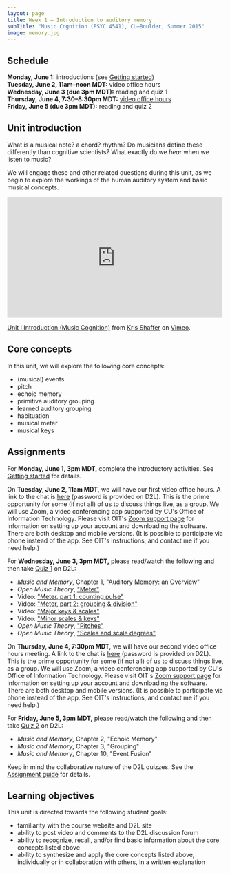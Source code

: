 ```yaml
---
layout: page
title: Week 1 – Introduction to auditory memory
subTitle: "Music Cognition (PSYC 4541), CU–Boulder, Summer 2015"
image: memory.jpg
---
```


## Schedule

**Monday, June 1:** introductions (see [Getting started](/introductions/))  
**Tuesday, June 2, 11am–noon MDT:** video office hours  
**Wednesday, June 3 (due 3pm MDT):** reading and quiz 1  
**Thursday, June 4, 7:30–8:30pm MDT:** [video office hours](https://cuboulder.zoom.us/j/938651227?pwd=NdZwbB%2BuaRg%3D)  
**Friday, June 5 (due 3pm MDT):** reading and quiz 2

## Unit introduction

What is a musical note? a chord? rhythm? Do musicians define these differently than cognitive scientists? What exactly do we *hear* when we listen to music?

We will engage these and other related questions during this unit, as we begin to explore the workings of the human auditory system and basic musical concepts.

<div class="center-video">
<iframe src="https://player.vimeo.com/video/127963043" width="500" height="281" frameborder="0" webkitallowfullscreen mozallowfullscreen allowfullscreen></iframe> <p><a href="https://vimeo.com/127963043">Unit I Introduction (Music Cognition)</a> from <a href="https://vimeo.com/user11692346">Kris Shaffer</a> on <a href="https://vimeo.com">Vimeo</a>.</p></div>

## Core concepts

In this unit, we will explore the following core concepts:

- (musical) events  
- pitch  
- echoic memory  
- primitive auditory grouping  
- learned auditory grouping  
- habituation  
- musical meter  
- musical keys  

## Assignments

For **Monday, June 1, 3pm MDT,** complete the introductory activities. See [Getting started](/introductions/) for details.

On **Tuesday, June 2, 11am MDT,** we will have our first video office hours. A link to the chat is [here](https://cuboulder.zoom.us/j/431750257) (password is provided on D2L). This is the prime opportunity for some (if not all) of us to discuss things live, as a group. We will use Zoom, a video conferencing app supported by CU's Office of Information Technology. Please visit OIT's [Zoom support page](http://www.colorado.edu/oit/services/conferencing-services/web-conferencing-zoom) for information on setting up your account and downloading the software. There are both desktop and mobile versions. (It is possible to participate via phone instead of the app. See OIT's instructions, and contact me if you need help.)

For **Wednesday, June 3, 3pm MDT,** please read/watch the following and then take [Quiz 1](/quiz1/) on D2L:

- *Music and Memory*, Chapter 1, "Auditory Memory: an Overview"  
- *Open Music Theory*, ["Meter"](http://openmusictheory.com/meter.html)  
- Video: ["Meter, part 1: counting pulse"](https://vimeo.com/127952221)  
- Video: ["Meter, part 2: grouping & division"](https://vimeo.com/127955738)  
- Video: ["Major keys & scales"](https://vimeo.com/94802632)  
- Video: ["Minor scales & keys"](https://vimeo.com/94803688)  
- *Open Music Theory*, ["Pitches"](http://openmusictheory.com/pitches.html)  
- *Open Music Theory*, ["Scales and scale degrees"](http://openmusictheory.com/scales.html)  

On **Thursday, June 4, 7:30pm MDT,** we will have our second video office hours meeting. A link to the chat is [here](https://cuboulder.zoom.us/j/938651227) (password is provided on D2L). This is the prime opportunity for some (if not all) of us to discuss things live, as a group. We will use Zoom, a video conferencing app supported by CU's Office of Information Technology. Please visit OIT's [Zoom support page](http://www.colorado.edu/oit/services/conferencing-services/web-conferencing-zoom) for information on setting up your account and downloading the software. There are both desktop and mobile versions. (It is possible to participate via phone instead of the app. See OIT's instructions, and contact me if you need help.)

For **Friday, June 5, 3pm MDT,** please read/watch the following and then take [Quiz 2](/quiz2/) on D2L:

- *Music and Memory*, Chapter 2, "Echoic Memory"  
- *Music and Memory*, Chapter 3, "Grouping"  
- *Music and Memory*, Chapter 10, "Event Fusion"  

Keep in mind the collaborative nature of the D2L quizzes. See the [Assignment guide](/assessments/) for details.

## Learning objectives

This unit is directed towards the following student goals:

- familiarity with the course website and D2L site  
- ability to post video and comments to the D2L discussion forum  
- ability to recognize, recall, and/or find basic information about the core concepts listed above  
- ability to synthesize and apply the core concepts listed above, individually or in collaboration with others, in a written explanation  